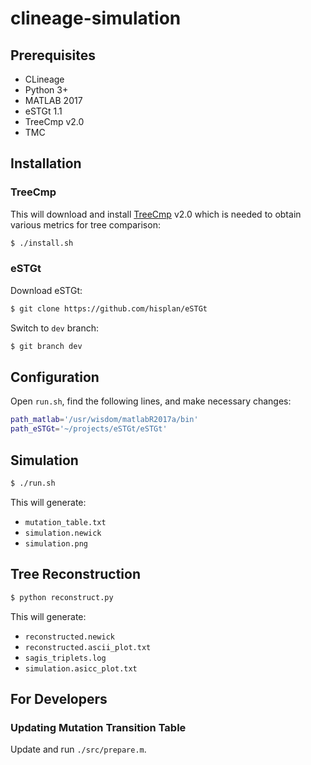 # clineage-simulation

## Prerequisites

- CLineage
- Python 3+
- MATLAB 2017
- eSTGt 1.1
- TreeCmp v2.0
- TMC

## Installation

### TreeCmp

This will download and install [TreeCmp](https://eti.pg.edu.pl/treecmp/index.html) v2.0 which is needed to obtain various metrics for tree comparison:

```bash
$ ./install.sh
```

### eSTGt

Download eSTGt:

```bash
$ git clone https://github.com/hisplan/eSTGt
```

Switch to `dev` branch:

```bash
$ git branch dev
```

## Configuration

Open `run.sh`, find the following lines, and make necessary changes:

```bash
path_matlab='/usr/wisdom/matlabR2017a/bin'
path_eSTGt='~/projects/eSTGt/eSTGt'
```

## Simulation

```bash
$ ./run.sh
```

This will generate:

- `mutation_table.txt`
- `simulation.newick`
- `simulation.png`

## Tree Reconstruction

```bash
$ python reconstruct.py
```

This will generate:

- `reconstructed.newick`
- `reconstructed.ascii_plot.txt`
- `sagis_triplets.log`
- `simulation.asicc_plot.txt`

## For Developers

### Updating Mutation Transition Table

Update and run `./src/prepare.m`.
